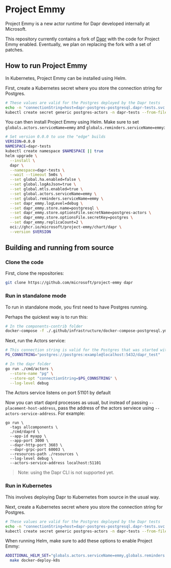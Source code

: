 # Project Emmy

Project Emmy is a new actor runtime for Dapr developed internally at Microsoft.

This repository currently contains a fork of [Dapr](https://github.com/dapr/dapr) with the code for Project Emmy enabled. Eventually, we plan on replacing the fork with a set of patches.

## How to run Project Emmy

In Kubernetes, Project Emmy can be installed using Helm.

First, create a Kubernetes secret where you store the connection string for Postgres.

```sh
# These values are valid for the Postgres deployed by the Dapr tests
echo -n "connectionString=host=dapr-postgres-postgresql.dapr-tests.svc.cluster.local user=postgres password=example port=5432 connect_timeout=10 database=dapr_test" > postgres
kubectl create secret generic postgres-actors -n dapr-tests --from-file=postgres
```

You can then install Project Emmy using Helm. Make sure to set `globals.actors.serviceName=emmy` and `globals.reminders.serviceName=emmy`:

```sh
# Set version 0.0.0 to use the "edge" builds
VERSION=0.0.0
NAMESPACE=dapr-tests
kubectl create namespace $NAMESPACE || true
helm upgrade \
  --install \
  dapr \
  --namespace=dapr-tests \
  --wait --timeout 5m0s \
  --set global.ha.enabled=false \
  --set global.logAsJson=true \
  --set global.mtls.enabled=true \
  --set global.actors.serviceName=emmy \
  --set global.reminders.serviceName=emmy \
  --set dapr_emmy.logLevel=debug \
  --set dapr_emmy.store.name=postgresql \
  --set dapr_emmy.store.optionsFile.secretName=postgres-actors \
  --set dapr_emmy.store.optionsFile.secretKey=postgres \
  --set dapr_emmy.replicaCount=2 \
  oci://ghcr.io/microsoft/project-emmy/chart/dapr \
  --version $VERSION
```

## Building and running from source

### Clone the code

First, clone the repositories:

```sh
git clone https://github.com/microsoft/project-emmy dapr
```

### Run in standalone mode

To run in standalone mode, you first need to have Postgres running.

Perhaps the quickest way is to run this:

```sh
# In the components-contrib folder
docker-compose -f ./.github/infrastructure/docker-compose-postgresql.yml -p postgresql up -d
```

Next, run the Actors service:

```sh
# This connection string is valid for the Postgres that was started with Docker above
PG_CONNSTRING="postgres://postgres:example@localhost:5432/dapr_test"

# In the dapr folder
go run ./cmd/actors \
  --store-name "pg" \
  --store-opt "connectionString=$PG_CONNSTRING" \
  --log-level debug
```

The Actors service listens on port 51101 by default

Now you can start daprd processes as usual, but instead of passing `--placement-host-address`, pass the address of the actors serviece using `--actors-service-address`. For example:

```
go run \
  -tags allcomponents \
  ./cmd/daprd \
  --app-id myapp \
  --app-port 3000 \
  --dapr-http-port 3603 \
  --dapr-grpc-port 60003 \
  --resources-path ./resources \
  --log-level debug \
  --actors-service-address localhost:51101 
```

> Note: using the Dapr CLI is not supported yet.

### Run in Kubernetes

This involves deploying Dapr to Kubernetes from source in the usual way.

Next, create a Kubernetes secret where you store the connection string for Postgres.

```sh
# These values are valid for the Postgres deployed by the Dapr tests
echo -n "connectionString=host=dapr-postgres-postgresql.dapr-tests.svc.cluster.local user=postgres password=example port=5432 connect_timeout=10 database=dapr_test" > postgres
kubectl create secret generic postgres-actors -n dapr-tests --from-file=postgres
```

When running Helm, make sure to add these options to enable Project Emmy:

```sh
ADDITIONAL_HELM_SET="globals.actors.serviceName=emmy,globals.reminders.serviceName=emmy,dapr_emmy.logLevel=debug,dapr_emmy.store.name=postgresql,dapr_emmy.store.optionsFile.secretName=postgres-actors,dapr_emmy.store.optionsFile.secretKey=postgres" \
  make docker-deploy-k8s
```
